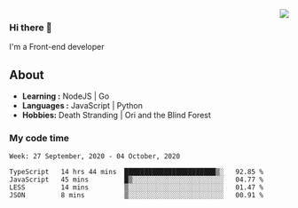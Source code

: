 <img align='right' src="https://github-readme-stats.vercel.app/api?username=strugglebak&show_icons=true">

### Hi there 👋

I'm a Front-end developer

## About

-  **Learning :** NodeJS | Go
-  **Languages :** JavaScript | Python
-  **Hobbies:** Death Stranding | Ori and the Blind Forest

### My code time

<!--START_SECTION:waka-->
```text
Week: 27 September, 2020 - 04 October, 2020

TypeScript   14 hrs 44 mins  ███████████████████████▒░   92.85 % 
JavaScript   45 mins         █▒░░░░░░░░░░░░░░░░░░░░░░░   04.77 % 
LESS         14 mins         ▒░░░░░░░░░░░░░░░░░░░░░░░░   01.47 % 
JSON         8 mins          ▒░░░░░░░░░░░░░░░░░░░░░░░░   00.91 % 
```
<!--END_SECTION:waka-->
